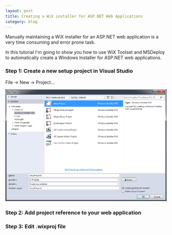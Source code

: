 ```yaml
---
layout: post
title: Creating a WiX installer for ASP.NET Web Applications
category: blog
---
```


Manually maintaining a WiX installer for an ASP.NET web application is a very time consuming and error prone task.

In this tutorial I'm going to show you how to use WiX Toolset and MSDeploy to automatically create a Windows Installer for ASP.NET web applications.

### Step 1: Create a new setup project in Visual Studio

File &rarr; New &rarr; Project...

![alt text](/images/wix_aspnet_tutorial/new_wix_project.png)

### Step 2: Add project reference to your web application

### Step 3: Edit .wixproj file
